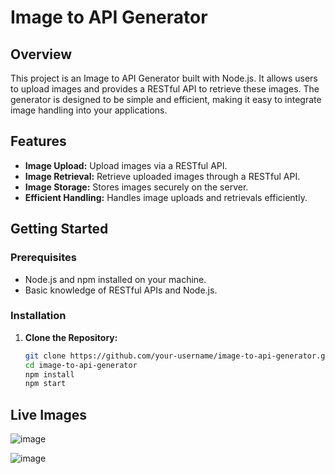 # Image to API Generator

## Overview

This project is an Image to API Generator built with Node.js. It allows users to upload images and provides a RESTful API to retrieve these images. The generator is designed to be simple and efficient, making it easy to integrate image handling into your applications.

## Features

- **Image Upload:** Upload images via a RESTful API.
- **Image Retrieval:** Retrieve uploaded images through a RESTful API.
- **Image Storage:** Stores images securely on the server.
- **Efficient Handling:** Handles image uploads and retrievals efficiently.

## Getting Started

### Prerequisites

- Node.js and npm installed on your machine.
- Basic knowledge of RESTful APIs and Node.js.

### Installation

1. **Clone the Repository:**
   ```bash
   git clone https://github.com/your-username/image-to-api-generator.git
   cd image-to-api-generator
   npm install
   npm start

## Live Images

![image](https://github.com/Chohankoti/ImageToAPI/assets/110148983/ebf350dd-1ff5-412c-acb9-04ef5410b4e3)



![image](https://github.com/Chohankoti/ImageToAPI/assets/110148983/26daf009-8058-4e5a-acc5-0e8c25dcbe64)
